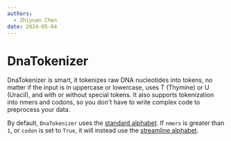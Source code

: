 ```yaml
---
authors:
  - Zhiyuan Chen
date: 2024-05-04
---
```


# DnaTokenizer

DnaTokenizer is smart, it tokenizes raw DNA nucleotides into tokens, no matter if the input is in uppercase or lowercase, uses T (Thymine) or U (Uracil), and with or without special tokens.
It also supports tokenization into nmers and codons, so you don't have to write complex code to preprocess your data.

By default, `DnaTokenizer` uses the [standard alphabet](#standard-alphabet).
If `nmers` is greater than `1`, or `codon` is set to `True`, it will instead use the [streamline alphabet](#streamline-alphabet).
